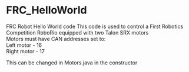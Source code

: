 # FRC_HelloWorld
FRC Robot Hello World code
This code is used to control a First Robotics Competition RoboRio equipped with two Talon SRX motors\
Motors must have CAN addresses set to:\
Left motor - 16\
Right motor - 17

This can be changed in Motors.java in the constructor
